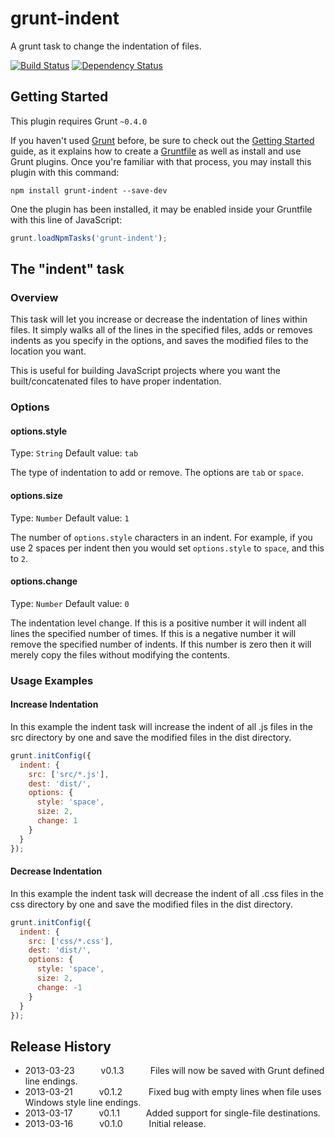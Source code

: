 # grunt-indent

A grunt task to change the indentation of files.

[![Build Status](https://travis-ci.org/stevenbenner/grunt-indent.png)](https://travis-ci.org/stevenbenner/grunt-indent) [![Dependency Status](https://gemnasium.com/stevenbenner/grunt-indent.png)](https://gemnasium.com/stevenbenner/grunt-indent)

## Getting Started
This plugin requires Grunt `~0.4.0`

If you haven't used [Grunt](http://gruntjs.com/) before, be sure to check out the [Getting Started](http://gruntjs.com/getting-started) guide, as it explains how to create a [Gruntfile](http://gruntjs.com/sample-gruntfile) as well as install and use Grunt plugins. Once you're familiar with that process, you may install this plugin with this command:

```shell
npm install grunt-indent --save-dev
```

One the plugin has been installed, it may be enabled inside your Gruntfile with this line of JavaScript:

```js
grunt.loadNpmTasks('grunt-indent');
```

## The "indent" task

### Overview
This task will let you increase or decrease the indentation of lines within files. It simply walks all of the lines in the specified files, adds or removes indents as you specify in the options, and saves the modified files to the location you want.

This is useful for building JavaScript projects where you want the built/concatenated files to have proper indentation.

### Options

#### options.style
Type: `String`
Default value: `tab`

The type of indentation to add or remove. The options are `tab` or `space`.

#### options.size
Type: `Number`
Default value: `1`

The number of `options.style` characters in an indent. For example, if you use 2 spaces per indent then you would set `options.style` to `space`, and this to `2`.

#### options.change
Type: `Number`
Default value: `0`

The indentation level change. If this is a positive number it will indent all lines the specified number of times. If this is a negative number it will remove the specified number of indents. If this number is zero then it will merely copy the files without modifying the contents.

### Usage Examples

#### Increase Indentation
In this example the indent task will increase the indent of all .js files in the src directory by one and save the modified files in the dist directory.

```js
grunt.initConfig({
  indent: {
    src: ['src/*.js'],
    dest: 'dist/',
    options: {
      style: 'space',
      size: 2,
      change: 1
    }
  }
});
```

#### Decrease Indentation
In this example the indent task will decrease the indent of all .css files in the css directory by one and save the modified files in the dist directory.

```js
grunt.initConfig({
  indent: {
    src: ['css/*.css'],
    dest: 'dist/',
    options: {
      style: 'space',
      size: 2,
      change: -1
    }
  }
});
```

## Release History
 * 2013-03-23   v0.1.3   Files will now be saved with Grunt defined line endings.
 * 2013-03-21   v0.1.2   Fixed bug with empty lines when file uses Windows style line endings.
 * 2013-03-17   v0.1.1   Added support for single-file destinations.
 * 2013-03-16   v0.1.0   Initial release.
